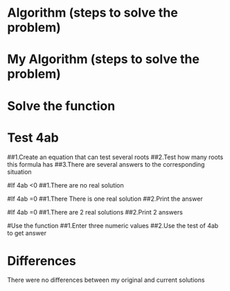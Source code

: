 # Algorithm (steps to solve the problem)

# My Algorithm (steps to solve the problem)
# Solve the function


# Test 4ab
##1.Create an equation that can test several roots
##2.Test how many roots this formula has
##3.There are several answers to the corresponding situation

#If 4ab <0
##1.There are no real solution

#If 4ab =0
##1.There There is one real solution
##2.Print the answer

#If 4ab =0
##1.There are 2 real solutions
##2.Print 2 answers

#Use the function
##1.Enter three numeric values
##2.Use the test of 4ab to get answer

# Differences
There were no differences between my original and current solutions